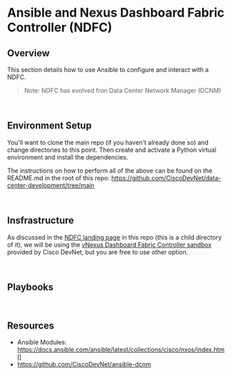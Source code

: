 # Ansible and Nexus Dashboard Fabric Controller (NDFC)

## Overview 

This section details how to use Ansible to configure and interact with a NDFC.

> Note: NDFC has evolved fron Data Center Network Manager (DCNM)

<br>

## Environment Setup

You'll want to clone the main repo (if you haven't already done so) and change directories to this point. Then create and activate a Python virtual environment and install the dependencies.

The instructions on how to perform all of the above can be found on the README.md in the root of this repo: https://github.com/CiscoDevNet/data-center-development/tree/main

<br>

## Insfrastructure 

As discussed in the [NDFC landing page](https://github.com/CiscoDevNet/data-center-development/edit/main/ndfc) in this repo (this is a child directory of it), we will be using the [vNexus Dashboard Fabric Controller sandbox](https://devnetsandbox.cisco.com/DevNet/catalog/vnexus-dashboard-fabric-controller_vnexus-dashboard-fabric-controller) provided by Cisco DevNet, but you are free to use other option.


<br>

## Playbooks

<br>

## Resources

- Ansible Modules: https://docs.ansible.com/ansible/latest/collections/cisco/nxos/index.html]
- https://github.com/CiscoDevNet/ansible-dcnm




